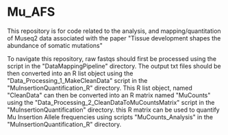 # Mu_AFS
This repository is for code related to the analysis, and mapping/quantitation of Museq2 data associated with the paper "Tissue development shapes the abundance of somatic mutations"

To navigate this repository, raw fastqs should first be processed using the script in the "DataMappingPipeline" directory. The output txt files should be then converted into an R list object using the "Data_Processing_1_MakeCleanData" script in the "MuInsertionQuantification_R" directory. This R list object, named "CleanData" can then be converted into an R matrix named "MuCounts" using the "Data_Processing_2_CleanDataToMuCountsMatrix" script in the "MuInsertionQuantification" directory. this R matrix can be used to quantify Mu Insertion Allele frequencies using scripts "MuCounts_Analysis" in the "MuInsertionQuantification_R" directory. 
